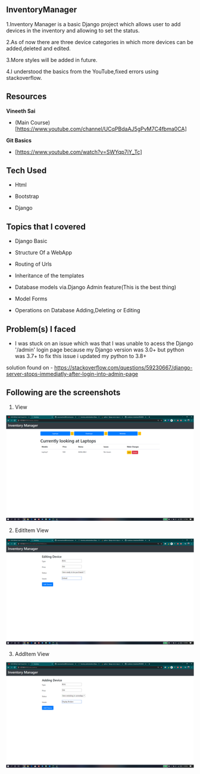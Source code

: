 ## InventoryManager
1.Inventory Manager is a basic Django project which allows user to add devices in the inventory and allowing to set the status.

2.As of now there are three device categories in which more devices can be added,deleted and edited.

3.More styles will be added in future.

4.I understood the basics from the YouTube,fixed errors using stackoverflow.

## Resources

**Vineeth Sai**
- (Main Course)[https://www.youtube.com/channel/UCqPBdaAJ5gPvM7C4fbma0CA]

**Git Basics**
- [https://www.youtube.com/watch?v=SWYqp7iY_Tc]

## Tech Used

- Html

- Bootstrap

- Django

## Topics that I covered

- Django Basic

- Structure Of a WebApp

- Routing of Urls

- Inheritance of the templates

- Database models via.Django Admin feature(This is the best thing)

- Model Forms

- Operations on Database Adding,Deleting or Editing

## Problem(s) I faced

- I was stuck on an issue which was that I was unable to acess the Django '/admin' login page because my Django version was 3.0+ but python was 3.7+ to fix this issue i updated my python to 3.8+

solution found on - https://stackoverflow.com/questions/59230667/django-server-stops-immediatly-after-login-into-admin-page

## Following are the screenshots

1. View

![View](https://github.com/varunmamtora06/inventorymanager/blob/master/Screenshot1.png)

2. EditItem View

![edititem](https://github.com/varunmamtora06/inventorymanager/blob/master/Screenshot2.png)

3. AddItem View

![additem](https://github.com/varunmamtora06/inventorymanager/blob/master/Screenshot3.png)
